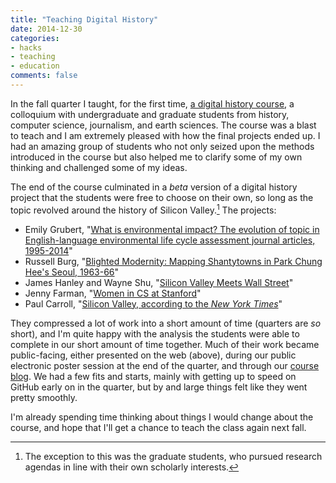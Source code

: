 ```yaml
---
title: "Teaching Digital History"
date: 2014-12-30
categories:
- hacks
- teaching
- education
comments: false
---
```


In the fall quarter I taught, for the first time, [a digital history
course](http://jasonheppler.org/teaching/hist205f.2014/), a colloquium with undergraduate and graduate students from
history, computer science, journalism, and earth sciences. The course
was a blast to teach and I am extremely pleased with how the final
projects ended up. I had an amazing group of students who not only
seized upon the methods introduced in the course but also helped me to
clarify some of my own thinking and challenged some of my ideas.

The end of the course culminated in a *beta* version of a digital
history project that the students were free to choose on their own, so
long as the topic revolved around the history of Silicon
Valley.[^1] The projects:

- Emily Grubert, "[What is environmental impact? The evolution of topic in English-language environmental life cycle assessment journal articles, 1995-2014](http://stanford.edu/~gruberte/LCA_topics/205f/lca_topics.html)"
- Russell Burg, "[Blighted Modernity: Mapping Shantytowns in Park Chung
Hee's Seoul, 1963-66](https://www.google.com/maps/d/edit?mid=zWyv-Qdem2Ls.k0eakGugMyIA)"
- James Hanley and Wayne Shu, "[Silicon Valley Meets Wall Street](http://wayneshu.me/dh-project-website/)"
- Jenny Farman, "[Women in CS at Stanford](http://web.stanford.edu/~jfarman/stanford-cs-women.html)"
- Paul Carroll, "[Silicon Valley, according to the *New York Times*](https://github.com/paulc3/history205f)"

They compressed a lot of work into a short amount of time (quarters are 
*so* short), and I'm quite happy with the analysis the students were 
able to complete in our short amount of time together. Much of their 
work became public-facing, either presented on the web (above), during 
our public electronic poster session at the end of the quarter, and 
through our [course blog](http://stanford-history.github.io/). We had a 
few fits and starts, mainly with getting up to speed on GitHub early on 
in the quarter, but by and large things felt like they went pretty 
smoothly.

I'm already spending time thinking about things I would change about the
course, and hope that I'll get a chance to teach the class again next
fall.

[^1]: The exception to this was the graduate students, who pursued research agendas in line with their own scholarly interests.
